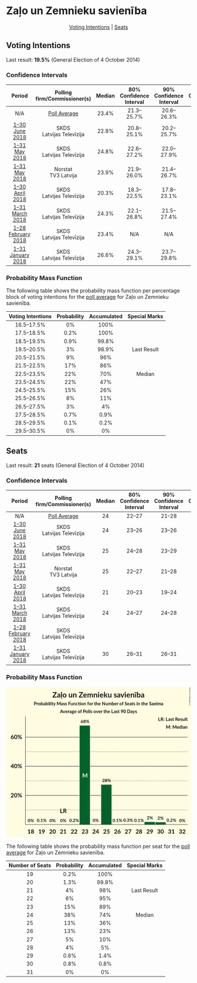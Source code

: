 # Zaļo un Zemnieku savienība

<p align="center"><a href="#voting-intentions">Voting Intentions</a> | <a href="#seats">Seats</a></p>

## Voting Intentions

Last result: **19.5%** (General Election of 4 October 2014)

### Confidence Intervals

| Period     | Polling firm/Commissioner(s) | Median | 80% Confidence Interval | 90% Confidence Interval | 95% Confidence Interval | 99% Confidence Interval |
|:----------:|:----------------:|:-----------:|:-----------------------:|:-----------------------:|:-----------------------:|:-----------------------:|
| N/A | [Poll Average](average.html) | 23.4% | 21.3–25.7% | 20.6–26.3% | 20.1–26.8% | 19.1–27.9% |
| [1–30 June 2018](2018-06-30-SKDS.html) | SKDS <br> Latvijas Televīzija | 22.8% | 20.8–25.1% | 20.2–25.7% | 19.7–26.3% | 18.8–27.4% |
| [1–31 May 2018](2018-05-31-SKDS.html) | SKDS <br> Latvijas Televīzija | 24.8% | 22.6–27.2% | 22.0–27.9% | 21.5–28.5% | 20.5–29.7% |
| [1–31 May 2018](2018-05-31-Norstat.html) | Norstat <br> TV3 Latvija | 23.9% | 21.9–26.0% | 21.4–26.7% | 20.9–27.2% | 20.0–28.2% |
| [1–30 April 2018](2018-04-30-SKDS.html) | SKDS <br> Latvijas Televīzija | 20.3% | 18.3–22.5% | 17.8–23.1% | 17.3–23.6% | 16.4–24.7% |
| [1–31 March 2018](2018-03-31-SKDS.html) | SKDS <br> Latvijas Televīzija | 24.3% | 22.1–26.8% | 21.5–27.4% | 21.0–28.0% | 20.0–29.2% |
| [1–28 February 2018](2018-02-28-SKDS.html) | SKDS <br> Latvijas Televīzija | 23.4% | N/A | N/A | N/A | N/A |
| [1–31 January 2018](2018-01-31-SKDS.html) | SKDS <br> Latvijas Televīzija | 26.6% | 24.3–29.1% | 23.7–29.8% | 23.2–30.4% | 22.1–31.6% |

### Probability Mass Function

The following table shows the probability mass function per percentage block of voting intentions for the [poll average](average.html) for Zaļo un Zemnieku savienība.

| Voting Intentions | Probability | Accumulated | Special Marks |
|:-----------------:|:-----------:|:-----------:|:-------------:|
| 16.5–17.5% | 0% | 100% |  |
| 17.5–18.5% | 0.2% | 100% |  |
| 18.5–19.5% | 0.9% | 99.8% |  |
| 19.5–20.5% | 3% | 98.9% | Last Result |
| 20.5–21.5% | 9% | 96% |  |
| 21.5–22.5% | 17% | 86% |  |
| 22.5–23.5% | 22% | 70% | Median |
| 23.5–24.5% | 22% | 47% |  |
| 24.5–25.5% | 15% | 26% |  |
| 25.5–26.5% | 8% | 11% |  |
| 26.5–27.5% | 3% | 4% |  |
| 27.5–28.5% | 0.7% | 0.9% |  |
| 28.5–29.5% | 0.1% | 0.2% |  |
| 29.5–30.5% | 0% | 0% |  |


## Seats

Last result: **21** seats (General Election of 4 October 2014)

### Confidence Intervals

| Period     | Polling firm/Commissioner(s) | Median | 80% Confidence Interval | 90% Confidence Interval | 95% Confidence Interval | 99% Confidence Interval |
|:----------:|:----------------:|:------:|:-----------------------:|:-----------------------:|:-----------------------:|:-----------------------:|
| N/A | [Poll Average](average.html) | 24 | 22–27 | 21–28 | 21–28 | 20–30 |
| [1–30 June 2018](2018-06-30-SKDS.html) | SKDS <br> Latvijas Televīzija | 24 | 23–26 | 23–26 | 20–27 | 20–30 |
| [1–31 May 2018](2018-05-31-SKDS.html) | SKDS <br> Latvijas Televīzija | 25 | 24–28 | 23–29 | 23–30 | 21–30 |
| [1–31 May 2018](2018-05-31-Norstat.html) | Norstat <br> TV3 Latvija | 25 | 22–27 | 21–28 | 21–28 | 21–30 |
| [1–30 April 2018](2018-04-30-SKDS.html) | SKDS <br> Latvijas Televīzija | 21 | 20–23 | 19–24 | 18–24 | 16–24 |
| [1–31 March 2018](2018-03-31-SKDS.html) | SKDS <br> Latvijas Televīzija | 24 | 24–27 | 24–28 | 24–30 | 24–31 |
| [1–28 February 2018](2018-02-28-SKDS.html) | SKDS <br> Latvijas Televīzija |  |  |  |  |  |
| [1–31 January 2018](2018-01-31-SKDS.html) | SKDS <br> Latvijas Televīzija | 30 | 26–31 | 26–31 | 25–32 | 24–33 |

### Probability Mass Function

![Graph with seats probability mass function not yet produced](average-seats-pmf-zaļounzemniekusavienība.png "Seats Probability Mass Function")

The following table shows the probability mass function per seat for the [poll average](average.html) for Zaļo un Zemnieku savienība.

| Number of Seats | Probability | Accumulated | Special Marks |
|:---------------:|:-----------:|:-----------:|:-------------:|
| 19 | 0.2% | 100% |  |
| 20 | 1.3% | 99.8% |  |
| 21 | 4% | 98% | Last Result |
| 22 | 6% | 95% |  |
| 23 | 15% | 89% |  |
| 24 | 38% | 74% | Median |
| 25 | 13% | 36% |  |
| 26 | 13% | 23% |  |
| 27 | 5% | 10% |  |
| 28 | 4% | 5% |  |
| 29 | 0.6% | 1.4% |  |
| 30 | 0.8% | 0.8% |  |
| 31 | 0% | 0% |  |


